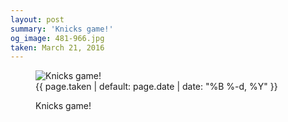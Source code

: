 ```yaml
---
layout: post
summary: 'Knicks game!'
og_image: 481-966.jpg
taken: March 21, 2016
---
```


<figure class="post">
<img alt="Knicks game!" sizes="(min-width: 700px) 50vw, calc(100vw - 2rem)" src="{{ site.assets_url }}/481-483.jpg" srcset="{{ site.assets_url }}/481-966.jpg 966w, {{ site.assets_url }}/481-724.jpg 724w, {{ site.assets_url }}/481-483.jpg 483w, {{ site.assets_url }}/481-242.jpg 242w"/>
<figcaption>
<time>{{ page.taken | default: page.date | date: "%B %-d, %Y" }}</time>
<p>Knicks game!</p>
</figcaption>
</figure>
